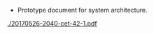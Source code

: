 * Prototype document for system architecture.

[./20170526-2040-cet-42-1.pdf](./20170526-2040-cet-42-1.pdf)